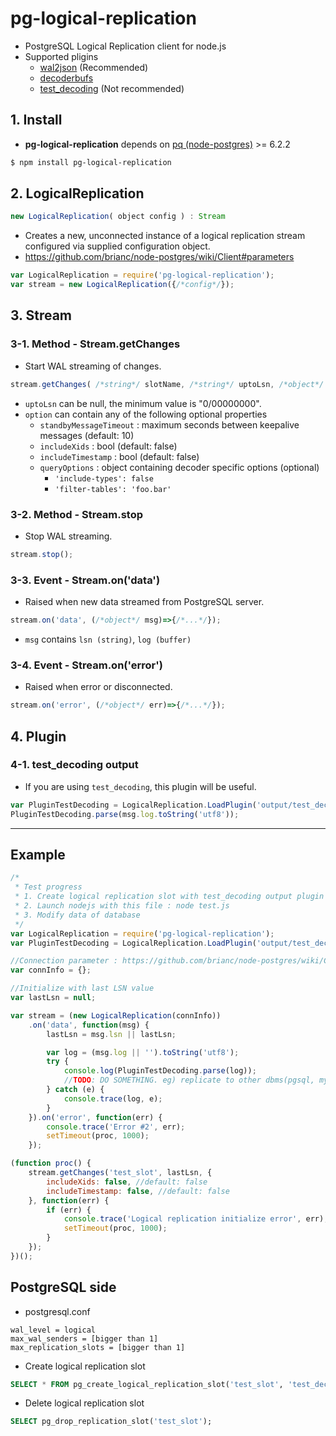 # pg-logical-replication

- PostgreSQL Logical Replication client for node.js
- Supported pligins
  - [wal2json](https://github.com/eulerto/wal2json) (Recommended)
  - [decoderbufs](https://github.com/debezium/postgres-decoderbufs)
  - [test_decoding](https://www.postgresql.org/docs/current/test-decoding.html) (Not recommended)

## 1. Install
- **pg-logical-replication** depends on [pq (node-postgres)](https://github.com/brianc/node-postgres) >= 6.2.2

```sh
$ npm install pg-logical-replication
```

## 2. LogicalReplication
```javascript
new LogicalReplication( object config ) : Stream
```
- Creates a new, unconnected instance of a logical replication stream configured via supplied configuration object.
- https://github.com/brianc/node-postgres/wiki/Client#parameters

```javascript
var LogicalReplication = require('pg-logical-replication');
var stream = new LogicalReplication({/*config*/});
```

## 3. Stream
### 3-1. Method - Stream.getChanges
- Start WAL streaming of changes.
```javascript
stream.getChanges( /*string*/ slotName, /*string*/ uptoLsn, /*object*/ option, /*function(err)*/ initialErrorCallback );
```
- ```uptoLsn``` can be null, the minimum value is "0/00000000".
- ```option``` can contain any of the following optional properties
	- ```standbyMessageTimeout``` : maximum seconds between keepalive messages (default: 10) 
    - ```includeXids``` : bool (default: false)
    - ```includeTimestamp``` : bool (default: false)
	- ```queryOptions``` : object containing decoder specific options (optional)
		- ```'include-types': false```
		- ```'filter-tables': 'foo.bar'```

### 3-2. Method - Stream.stop
- Stop WAL streaming.
```javascript
stream.stop();
```

### 3-3. Event - Stream.on('data')
- Raised when new data streamed from PostgreSQL server.
```javascript
stream.on('data', (/*object*/ msg)=>{/*...*/});
```
- ```msg``` contains ```lsn (string)```, ```log (buffer)```

### 3-4. Event - Stream.on('error')
- Raised when error or disconnected.
```javascript
stream.on('error', (/*object*/ err)=>{/*...*/});
```

## 4. Plugin
### 4-1. test_decoding output
- If you are using ```test_decoding```, this plugin will be useful.
```javascript
var PluginTestDecoding = LogicalReplication.LoadPlugin('output/test_decoding');
PluginTestDecoding.parse(msg.log.toString('utf8'));
```


----

## Example
```javascript
/*
 * Test progress
 * 1. Create logical replication slot with test_decoding output plugin : SELECT * FROM pg_create_logical_replication_slot('test_slot', 'test_decoding');
 * 2. Launch nodejs with this file : node test.js
 * 3. Modify data of database
 */
var LogicalReplication = require('pg-logical-replication');
var PluginTestDecoding = LogicalReplication.LoadPlugin('output/test_decoding');

//Connection parameter : https://github.com/brianc/node-postgres/wiki/Client#parameters
var connInfo = {};

//Initialize with last LSN value
var lastLsn = null;

var stream = (new LogicalReplication(connInfo))
	.on('data', function(msg) {
		lastLsn = msg.lsn || lastLsn;

		var log = (msg.log || '').toString('utf8');
		try {
			console.log(PluginTestDecoding.parse(log));
			//TODO: DO SOMETHING. eg) replicate to other dbms(pgsql, mysql, ...)
		} catch (e) {
			console.trace(log, e);
		}
	}).on('error', function(err) {
		console.trace('Error #2', err);
		setTimeout(proc, 1000);
	});

(function proc() {
	stream.getChanges('test_slot', lastLsn, {
		includeXids: false, //default: false
		includeTimestamp: false, //default: false
	}, function(err) {
		if (err) {
			console.trace('Logical replication initialize error', err);
			setTimeout(proc, 1000);
		}
	});
})();
```

## PostgreSQL side
- postgresql.conf
```
wal_level = logical
max_wal_senders = [bigger than 1]
max_replication_slots = [bigger than 1]
```
- Create logical replication slot
```sql
SELECT * FROM pg_create_logical_replication_slot('test_slot', 'test_decoding');
```
- Delete logical replication slot
```sql
SELECT pg_drop_replication_slot('test_slot');
```
